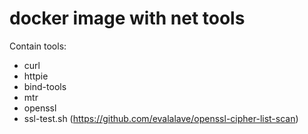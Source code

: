 # docker image with net tools
Contain tools:
* curl
* httpie
* bind-tools
* mtr
* openssl
* ssl-test.sh (https://github.com/evalalave/openssl-cipher-list-scan)